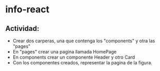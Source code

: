 # info-react

## Actividad:

- Crear dos carperas, una que contenga los "components" y otra las "pages"
- En "pages" crear una pagina llamada HomePage
- En components crear un componente Header y otro Card
- Con los componentes creados, representar la pagina de la figura.